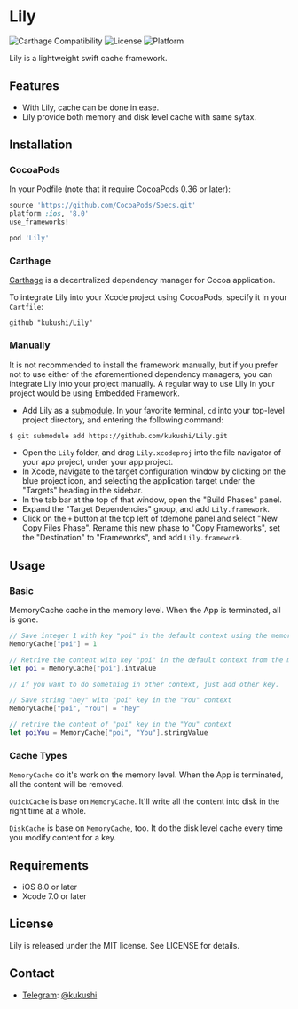 # Lily

![Carthage Compatibility](https://img.shields.io/badge/Carthage-✔-f2a77e.svg?style=flat)
![License](https://img.shields.io/cocoapods/l/Lily.svg?style=flat)
![Platform](https://img.shields.io/cocoapods/p/Lily.svg?style=flat)

Lily is a lightweight swift cache framework.

## Features

* With Lily, cache can be done in ease.
* Lily provide both memory and disk level cache with same sytax.

## Installation
### CocoaPods

In your Podfile (note that it require CocoaPods 0.36 or later):

```ruby
source 'https://github.com/CocoaPods/Specs.git'
platform :ios, '8.0'
use_frameworks!

pod 'Lily'
```

### Carthage

[Carthage](https://github.com/Carthage/Carthage) is a decentralized dependency manager for Cocoa application.

To integrate Lily into your Xcode project using CocoaPods, specify it in your `Cartfile`:

```ogdl
github "kukushi/Lily"
```

### Manually

It is not recommended to install the framework manually, but if you prefer not to use either of the aforementioned dependency managers, you can integrate Lily into your project manually. A regular way to use Lily in your project would be using Embedded Framework.

- Add Lily as a [submodule](http://git-scm.com/docs/git-submodule). In your favorite terminal, `cd` into your top-level project directory, and entering the following command:

```bash
$ git submodule add https://github.com/kukushi/Lily.git
```

- Open the `Lily` folder, and drag `Lily.xcodeproj` into the file navigator of your app project, under your app project.
- In Xcode, navigate to the target configuration window by clicking on the blue project icon, and selecting the application target under the "Targets" heading in the sidebar.
- In the tab bar at the top of that window, open the "Build Phases" panel.
- Expand the "Target Dependencies" group, and add `Lily.framework`.
- Click on the `+` button at the top left of tdemohe panel and select "New Copy Files Phase". Rename this new phase to "Copy Frameworks", set the "Destination" to "Frameworks", and add `Lily.framework`.

## Usage

### Basic

MemoryCache cache in the memory level. When the App is terminated, all is gone.

```swift
// Save integer 1 with key "poi" in the default context using the memory cache
MemoryCache["poi"] = 1

// Retrive the content with key "poi" in the default context from the memory cache
let poi = MemoryCache["poi"].intValue

// If you want to do something in other context, just add other key.

// Save string "hey" with "poi" key in the "You" context
MemoryCache["poi", "You"] = "hey"

// retrive the content of "poi" key in the "You" context
let poiYou = MemoryCache["poi", "You"].stringValue

```

### Cache Types

`MemoryCache` do it's work on the memory level. When the App is terminated, all the content will be removed.  

`QuickCache` is base on `MemoryCache`. It'll write all the content into disk in the right time at a whole.

`DiskCache` is base on `MemoryCache`, too. It do the disk level cache every time you modify content for a key.

## Requirements

* iOS 8.0 or later
* Xcode 7.0 or later

## License

Lily is released under the MIT license. See LICENSE for details.

## Contact

* [Telegram](https://telegram.org): [@kukushi](http://telegram.me/kukushi)
